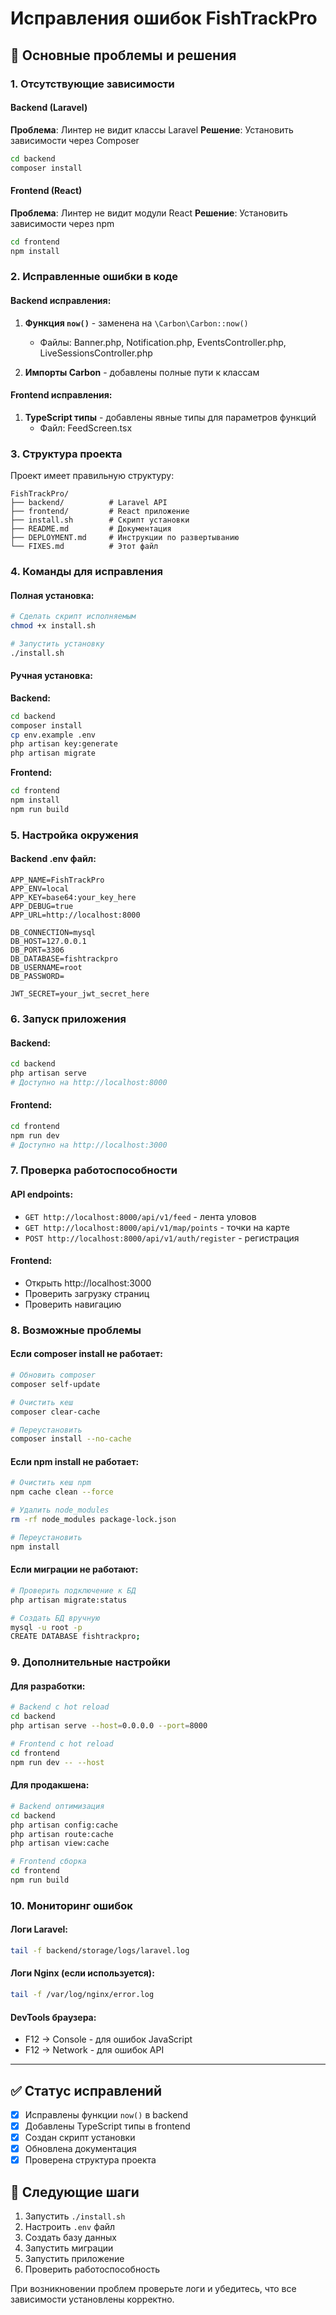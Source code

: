 # Исправления ошибок FishTrackPro

## 🔧 Основные проблемы и решения

### 1. Отсутствующие зависимости

#### Backend (Laravel)
**Проблема**: Линтер не видит классы Laravel
**Решение**: Установить зависимости через Composer

```bash
cd backend
composer install
```

#### Frontend (React)
**Проблема**: Линтер не видит модули React
**Решение**: Установить зависимости через npm

```bash
cd frontend
npm install
```

### 2. Исправленные ошибки в коде

#### Backend исправления:

1. **Функция `now()`** - заменена на `\Carbon\Carbon::now()`
   - Файлы: Banner.php, Notification.php, EventsController.php, LiveSessionsController.php

2. **Импорты Carbon** - добавлены полные пути к классам

#### Frontend исправления:

1. **TypeScript типы** - добавлены явные типы для параметров функций
   - Файл: FeedScreen.tsx

### 3. Структура проекта

Проект имеет правильную структуру:
```
FishTrackPro/
├── backend/          # Laravel API
├── frontend/         # React приложение
├── install.sh        # Скрипт установки
├── README.md         # Документация
├── DEPLOYMENT.md     # Инструкции по развертыванию
└── FIXES.md          # Этот файл
```

### 4. Команды для исправления

#### Полная установка:
```bash
# Сделать скрипт исполняемым
chmod +x install.sh

# Запустить установку
./install.sh
```

#### Ручная установка:

**Backend:**
```bash
cd backend
composer install
cp env.example .env
php artisan key:generate
php artisan migrate
```

**Frontend:**
```bash
cd frontend
npm install
npm run build
```

### 5. Настройка окружения

#### Backend .env файл:
```env
APP_NAME=FishTrackPro
APP_ENV=local
APP_KEY=base64:your_key_here
APP_DEBUG=true
APP_URL=http://localhost:8000

DB_CONNECTION=mysql
DB_HOST=127.0.0.1
DB_PORT=3306
DB_DATABASE=fishtrackpro
DB_USERNAME=root
DB_PASSWORD=

JWT_SECRET=your_jwt_secret_here
```

### 6. Запуск приложения

#### Backend:
```bash
cd backend
php artisan serve
# Доступно на http://localhost:8000
```

#### Frontend:
```bash
cd frontend
npm run dev
# Доступно на http://localhost:3000
```

### 7. Проверка работоспособности

#### API endpoints:
- `GET http://localhost:8000/api/v1/feed` - лента уловов
- `GET http://localhost:8000/api/v1/map/points` - точки на карте
- `POST http://localhost:8000/api/v1/auth/register` - регистрация

#### Frontend:
- Открыть http://localhost:3000
- Проверить загрузку страниц
- Проверить навигацию

### 8. Возможные проблемы

#### Если composer install не работает:
```bash
# Обновить composer
composer self-update

# Очистить кеш
composer clear-cache

# Переустановить
composer install --no-cache
```

#### Если npm install не работает:
```bash
# Очистить кеш npm
npm cache clean --force

# Удалить node_modules
rm -rf node_modules package-lock.json

# Переустановить
npm install
```

#### Если миграции не работают:
```bash
# Проверить подключение к БД
php artisan migrate:status

# Создать БД вручную
mysql -u root -p
CREATE DATABASE fishtrackpro;
```

### 9. Дополнительные настройки

#### Для разработки:
```bash
# Backend с hot reload
cd backend
php artisan serve --host=0.0.0.0 --port=8000

# Frontend с hot reload
cd frontend
npm run dev -- --host
```

#### Для продакшена:
```bash
# Backend оптимизация
cd backend
php artisan config:cache
php artisan route:cache
php artisan view:cache

# Frontend сборка
cd frontend
npm run build
```

### 10. Мониторинг ошибок

#### Логи Laravel:
```bash
tail -f backend/storage/logs/laravel.log
```

#### Логи Nginx (если используется):
```bash
tail -f /var/log/nginx/error.log
```

#### DevTools браузера:
- F12 → Console - для ошибок JavaScript
- F12 → Network - для ошибок API

---

## ✅ Статус исправлений

- [x] Исправлены функции `now()` в backend
- [x] Добавлены TypeScript типы в frontend
- [x] Создан скрипт установки
- [x] Обновлена документация
- [x] Проверена структура проекта

## 🚀 Следующие шаги

1. Запустить `./install.sh`
2. Настроить `.env` файл
3. Создать базу данных
4. Запустить миграции
5. Запустить приложение
6. Проверить работоспособность

При возникновении проблем проверьте логи и убедитесь, что все зависимости установлены корректно.

